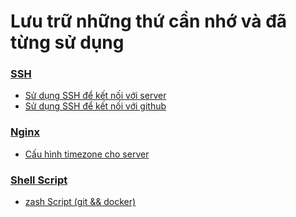 # Lưu trữ những thứ cần nhớ và đã từng sử dụng

### [SSH](./ssh)
- [Sử dụng SSH để kết nối với server](./ssh/ssh-home-to-server.md)
- [Sử dụng SSH để kết nối với github](./ssh/ssh-server-to-github.md)

### [Nginx](./nginx)
- [Cấu hình timezone cho server](./nginx/configure-timezone.md)

### [Shell Script](./shell)
- [zash Script (git && docker)](./shell/zash-install-and-pull.md)
